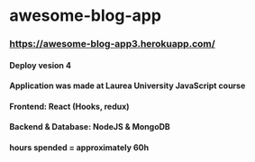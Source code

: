 # awesome-blog-app
### https://awesome-blog-app3.herokuapp.com/
#### Deploy vesion 4
#### Application was made at Laurea University JavaScript course
#### Frontend: React (Hooks, redux)
#### Backend & Database: NodeJS & MongoDB

#### hours spended = approximately 60h

